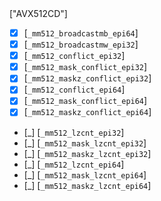 <summary>["AVX512CD"]</summary><p>

  * [x] [`_mm512_broadcastmb_epi64`]
  * [x] [`_mm512_broadcastmw_epi32`]
  * [x] [`_mm512_conflict_epi32`]
  * [x] [`_mm512_mask_conflict_epi32`]
  * [x] [`_mm512_maskz_conflict_epi32`]
  * [x] [`_mm512_conflict_epi64`]
  * [x] [`_mm512_mask_conflict_epi64`]
  * [x] [`_mm512_maskz_conflict_epi64`]
  * [_] [`_mm512_lzcnt_epi32`]
  * [_] [`_mm512_mask_lzcnt_epi32`]
  * [_] [`_mm512_maskz_lzcnt_epi32`]
  * [_] [`_mm512_lzcnt_epi64`]
  * [_] [`_mm512_mask_lzcnt_epi64`]
  * [_] [`_mm512_maskz_lzcnt_epi64`]

</p>
